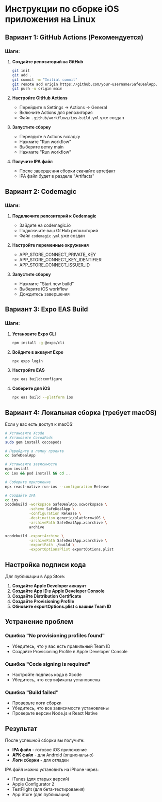# Инструкции по сборке iOS приложения на Linux

## Вариант 1: GitHub Actions (Рекомендуется)

### Шаги:
1. **Создайте репозиторий на GitHub**
   ```bash
   git init
   git add .
   git commit -m "Initial commit"
   git remote add origin https://github.com/your-username/SafeDealApp.git
   git push -u origin main
   ```

2. **Настройте GitHub Actions**
   - Перейдите в Settings → Actions → General
   - Включите Actions для репозитория
   - Файл `.github/workflows/ios-build.yml` уже создан

3. **Запустите сборку**
   - Перейдите в Actions вкладку
   - Нажмите "Run workflow"
   - Выберите ветку main
   - Нажмите "Run workflow"

4. **Получите IPA файл**
   - После завершения сборки скачайте артефакт
   - IPA файл будет в разделе "Artifacts"

## Вариант 2: Codemagic

### Шаги:
1. **Подключите репозиторий к Codemagic**
   - Зайдите на codemagic.io
   - Подключите ваш GitHub репозиторий
   - Файл `codemagic.yml` уже создан

2. **Настройте переменные окружения**
   - APP_STORE_CONNECT_PRIVATE_KEY
   - APP_STORE_CONNECT_KEY_IDENTIFIER
   - APP_STORE_CONNECT_ISSUER_ID

3. **Запустите сборку**
   - Нажмите "Start new build"
   - Выберите iOS workflow
   - Дождитесь завершения

## Вариант 3: Expo EAS Build

### Шаги:
1. **Установите Expo CLI**
   ```bash
   npm install -g @expo/cli
   ```

2. **Войдите в аккаунт Expo**
   ```bash
   npx expo login
   ```

3. **Настройте EAS**
   ```bash
   npx eas build:configure
   ```

4. **Соберите для iOS**
   ```bash
   npx eas build --platform ios
   ```

## Вариант 4: Локальная сборка (требует macOS)

Если у вас есть доступ к macOS:

```bash
# Установите Xcode
# Установите CocoaPods
sudo gem install cocoapods

# Перейдите в папку проекта
cd SafeDealApp

# Установите зависимости
npm install
cd ios && pod install && cd ..

# Соберите приложение
npx react-native run-ios --configuration Release

# Создайте IPA
cd ios
xcodebuild -workspace SafeDealApp.xcworkspace \
           -scheme SafeDealApp \
           -configuration Release \
           -destination generic/platform=iOS \
           -archivePath SafeDealApp.xcarchive \
           archive

xcodebuild -exportArchive \
           -archivePath SafeDealApp.xcarchive \
           -exportPath ./build \
           -exportOptionsPlist exportOptions.plist
```

## Настройка подписи кода

Для публикации в App Store:

1. **Создайте Apple Developer аккаунт**
2. **Создайте App ID в Apple Developer Console**
3. **Создайте Distribution Certificate**
4. **Создайте Provisioning Profile**
5. **Обновите exportOptions.plist с вашим Team ID**

## Устранение проблем

### Ошибка "No provisioning profiles found"
- Убедитесь, что у вас есть правильный Team ID
- Создайте Provisioning Profile в Apple Developer Console

### Ошибка "Code signing is required"
- Настройте подпись кода в Xcode
- Убедитесь, что сертификаты установлены

### Ошибка "Build failed"
- Проверьте логи сборки
- Убедитесь, что все зависимости установлены
- Проверьте версии Node.js и React Native

## Результат

После успешной сборки вы получите:
- **IPA файл** - готовое iOS приложение
- **APK файл** - для Android (опционально)
- **Логи сборки** - для отладки

IPA файл можно установить на iPhone через:
- iTunes (для старых версий)
- Apple Configurator 2
- TestFlight (для бета-тестирования)
- App Store (для публикации) 